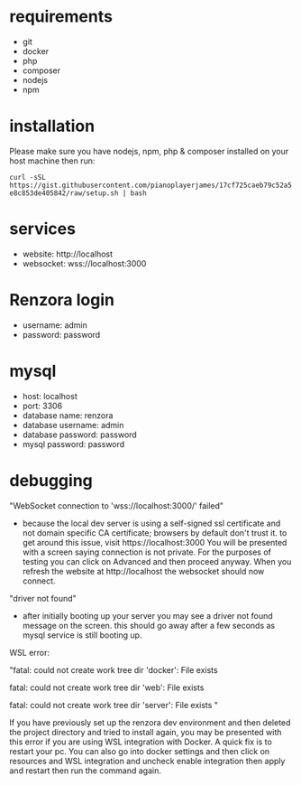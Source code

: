 # requirements
- git
- docker
- php
- composer
- nodejs
- npm

# installation
Please make sure you have nodejs, npm, php & composer installed on your host machine then run:

```curl -sSL https://gist.githubusercontent.com/pianoplayerjames/17cf725caeb79c52a5e8c853de405842/raw/setup.sh | bash```

# services
- website: http://localhost
- websocket: wss://localhost:3000

# Renzora login
- username: admin
- password: password

# mysql
- host: localhost
- port: 3306
- database name: renzora
- database username: admin
- database password: password
- mysql password: password

# debugging
"WebSocket connection to 'wss://localhost:3000/' failed"
- because the local dev server is using a self-signed ssl certificate and not domain specific CA certificate; browsers by default don't trust it. to get around this issue, visit https://localhost:3000 You will be presented with a screen saying connection is not private. For the purposes of testing you can click on Advanced and then proceed anyway. When you refresh the website at http://localhost the websocket should now connect.

"driver not found"
- after initially booting up your server you may see a driver not found message on the screen. this should go away after a few seconds as mysql service is still booting up.

WSL error:

"fatal: could not create work tree dir 'docker': File exists

fatal: could not create work tree dir 'web': File exists

fatal: could not create work tree dir 'server': File exists
"

If you have previously set up the renzora dev environment and then deleted the project directory and tried to install again, you may be presented with this error if you are using WSL integration with Docker. A quick fix is to restart your pc. You can also go into docker settings and then click on resources and WSL integration and uncheck enable integration then apply and restart then run the command again.
